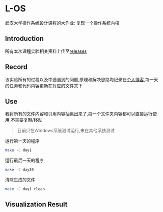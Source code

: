 # L-OS

武汉大学操作系统设计课程的大作业: 复现一个操作系统内核

## Introduction

所有本次课程实验相关资料上传至[releases](https://github.com/luzhixing12345/L-OS/releases/tag/v0.0.1)

## Record

该实验所有的过程以及中途遇到的问题,原理和解决思路均记录在[个人博客](https://luzhixing12345.github.io/tags/OS/),每一天的任务和代码内容更新在对应的文件夹下

## Use

我将所有的文件内容和引用内容抽离出来了,每一个文件夹内容都可以直接运行使用,不需要复制/移动

> 目前只在Windows系统测试运行,未在其他系统测试

运行第一天的程序

```bash
make -C day1
```

运行最后一天的程序

```bash
make -C day30
```

清除生成的文件

```bash
make -C day1 clean
```

## Visualization Result
